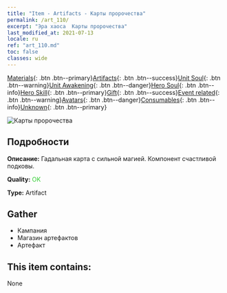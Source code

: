 ```yaml
---
title: "Item - Artifacts - Карты пророчества"
permalink: /art_110/
excerpt: "Эра хаоса  Карты пророчества"
last_modified_at: 2021-07-13
locale: ru
ref: "art_110.md"
toc: false
classes: wide
---
```

 [Materials](/ItemsRU/){: .btn .btn--primary}[Artifacts](/ItemsRU/Artifacts/){: .btn .btn--success}[Unit Soul](/ItemsRU/UnitSoul/){: .btn .btn--warning}[Unit Awakening](/ItemsRU/UnitAwakening/){: .btn .btn--danger}[Hero Soul](/ItemsRU/HeroSoul/){: .btn .btn--info}[Hero Skill](/ItemsRU/HeroSkill/){: .btn .btn--primary}[Gift](/ItemsRU/Gift/){: .btn .btn--success}[Event related](/ItemsRU/Events/){: .btn .btn--warning}[Avatars](/ItemsRU/Avatars/){: .btn .btn--danger}[Consumables](/ItemsRU/Consumables/){: .btn .btn--info}[Unknown](/ItemsRU/Unknown/){: .btn .btn--primary}

 ![Карты пророчества](/images/t/artifact_40122.png)

## Подробности
 **Описание:** Гадальная карта с сильной магией. Компонент счастливой подковы.

 **Quality:** <span style="color: #32CD32">OK</span>

 **Type:** Artifact

## Gather

*    Кампания 
*    Магазин артефактов 
*    Артефакт 

## This item contains:

  None

